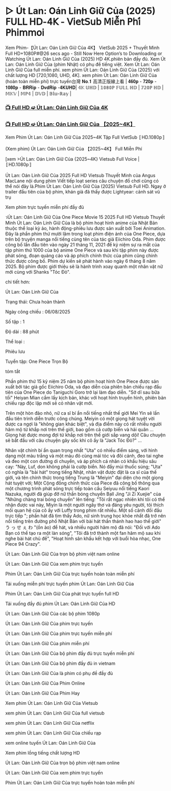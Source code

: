 # ▷ Út Lan: Oán Linh Giữ Của (2025) 𝖥𝖴𝖫𝖫 𝖧𝖣-𝟦𝖪 - 𝖵𝗂𝖾𝗍𝖲𝗎𝖻 𝖬𝗂𝖾̂̃𝗇 𝖯𝗁𝗂́ 𝖯𝗁𝗂𝗆𝗆𝗈𝗂

Xem Phim-【Út Lan: Oán Linh Giữ Của 4K】 VietSub 2025 + Thuyết Minh Full HD+1080P#@26 secs ago - Still Now Here Option’s to Downloading or Watching Út Lan: Oán Linh Giữ Của (2025) HD 4K.phiên bản đầy đủ. Xem Út Lan: Oán Linh Giữ Của (phim Nhật) có phụ đề tiếng việt. Xem Út Lan: Oán Linh Giữ Của full miễn phí. xem phim Út Lan: Oán Linh Giữ Của (2025) với chất lượng HD [720,1080, UHD, 4K]. xem phim Út Lan: Oán Linh Giữ Của (hoàn toàn miễn phí) trực tuyến台灣 𝐍𝐨.𝟏 高清正版線上看 | 𝟒𝟔𝟎𝐩 - 𝟕𝟐𝟎𝐩 - 𝟏𝟎𝟖𝟎𝐩 - 𝐁𝐑𝐑𝐢𝐩 - 𝐃𝐯𝐝𝐑𝐢𝐩 -𝟒𝐊𝐔𝐇𝐃| 𝟜𝕂 𝕌ℍ𝔻 | 𝟙𝟘𝟠𝟘ℙ 𝔽𝕌𝕃𝕃 ℍ𝔻 | 𝟟𝟚𝟘ℙ ℍ𝔻 | 𝕄𝕂𝕍 | 𝕄ℙ𝟜 | 𝔻𝕍𝔻 | 𝔹𝕝𝕦-ℝ𝕒𝕪 |

### [📺 Full HD ➫️ Út Lan: Oán Linh Giữ Của 4K](https://rebrand.ly/fc0567)

### [📺 Full HD ➫️ Út Lan: Oán Linh Giữ Của 【2025~4K】](https://rebrand.ly/fc0567)

Xem Phim Út Lan: Oán Linh Giữ Của 2025~4K Tập Full VietSub 〚HD.1080p〛

(Xem phim) Út Lan: Oán Linh Giữ Của 【2025~4K】 Full Miễn Phí

[xem >Út Lan: Oán Linh Giữ Của {2025~4K} Vietsub Full Voice | 〚HD.1080p〛

Út Lan: Oán Linh Giữ Của 2025 Full HD Vietsub Thuyết Minh của Angus MacLane nội dung phim Viết tiếp loạt series câu chuyện đồ chơi cũng có thể nói đây là.Phim Út Lan: Oán Linh Giữ Của (2025) Vietsub Full HD. Ngay ở trailer đầu tiên của bộ phim, khán giả đã thấy được Lightyear: cảnh sát vũ trụ

Xem phim trực tuyến miễn phí đầy đủ

วÚt Lan: Oán Linh Giữ Của One Piece Movie 15 2025 Full HD Vietsub Thuyết Minh Út Lan: Oán Linh Giữ Của là bộ phim hoạt hình anime của Nhật Bản thuộc thể loại kỳ ảo, hành động-phiêu lưu được sản xuất bởi Toei Animation. Đây là phần phim thứ mười lăm trong loạt phim điện ảnh của One Piece, dựa trên bộ truyện manga nổi tiếng cùng tên của tác giả Eiichiro Oda. Phim được công bố lần đầu tiên vào ngày 21 tháng 11, 2021 để kỷ niệm sự ra mắt của tập phim thứ 1000 của bộ anime One Piece và sau khi tập phim này được phát sóng, đoạn quảng cáo và áp phích chính thức của phim cũng chính thức được công bố. Phim dự kiến sẽ phát hành vào ngày 6 tháng 8 năm 2025. Bộ phim được giới thiệu sẽ là hành trình xoay quanh một nhân vật nữ mới cùng với Shanks "Tóc Đỏ".

chi tiết hơn:

Út Lan: Oán Linh Giữ Của

Trạng thái: Chưa hoàn thành

Ngày công chiếu : 06/08/2025

Số tập : 1

Độ dài : 88 phút

Thể loại :

Phiêu lưu

Tuyển tập: One Piece Trọn Bộ

tóm tắt

Phần phim thứ 15 kỷ niệm 25 năm bộ phim hoạt hình One Piece được sản xuất bởi tác giả gốc Eiichiro Oda, và đạo diễn của phiên bản chiếu rạp đầu tiên của One Piece do Taniguchi Goro trở lại làm đạo diễn. "Sở dĩ sau bữa tối" Heiyan Mian cầm lấy kịch bản, khác với hoạt hình truyền hình, phiên bản chiếu rạp độc lập mới sẽ có nhân vật mới.

Trên một hòn đảo nhỏ, nữ ca sĩ bí ẩn nổi tiếng nhất thế giới Mei Yin sẽ lần đầu tiên trình diễn trước công chúng. Meiyin có một giọng hát tuyệt vời được ca ngợi là "không gian khác biệt", và địa điểm này có rất nhiều người hâm mộ từ khắp nơi trên thế giới, bao gồm cả cướp biển và hải quân ... Giọng hát được mong đợi từ khắp nơi trên thế giới sắp vang dội! Câu chuyện sẽ bắt đầu với câu chuyện gây sốc khi cô ấy là "Jack Tóc Đỏ?" ...

Nhân vật chính bí ẩn quan trọng nhất "Uta" có nhiều điểm sáng, với hình dạng một màu trắng và một màu đỏ cùng mái tóc và đôi cánh, đeo tai nghe và đeo một con đường di chuyển, và áp phích cá nhân có khẩu hiệu sâu cay: "Này, Luf, don không phải là cướp biển. Nó đầy mùi thuốc súng; "Uta" có nghĩa là "bài hát" trong tiếng Nhật, nhân vật được đặt là ca sĩ của thế giới, và tên chính thức trong tiếng Trung là "Meiyin" đại diện cho một giọng hát tuyệt vời; Một Cộng đồng chính thức của Piece đã công bố thông qua một chương trình phát sóng trực tiếp toàn cầu Seiyuu nổi tiếng Kaori Nazuka, người đã giúp đỡ nữ thần bóng chuyền Ball Jing "Ji Zi Xuejie" của "Những chàng trai bóng chuyền" lên tiếng: "Tôi rất ngạc nhiên khi tôi có thể nhận được vai này, Miyin là một người ngây thơ và đáng yêu người, tôi thích mối quan hệ của cô ấy với Luffy trong phim rất nhiều. Một số cảnh đối đầu trực tiếp "; phần hát đã tìm thấy Ado, nữ sinh trung học khỏe nhất đã trở nên nổi tiếng trên đường phố Nhật Bản với bài hát thần thánh hao hao thế giới" う っ せ ぇ わ "(ồn ào) để hát, và nhiều người hâm mộ đã nói: "Đối với Ado Bạn có thể tạo ra một làn sóng", "Tôi đã trở thành một fan hâm mộ sau khi nghe bài hát chủ đề", "Hoạt hình sân khấu kết hợp với buổi hòa nhạc, One Piece 94 Crazy".

Út Lan: Oán Linh Giữ Của trọn bộ phim việt nam online

Út Lan: Oán Linh Giữ Của xem phim trực tuyến

Phim Út Lan: Oán Linh Giữ Của trực tuyến hoàn toàn miễn phí

Tải xuống miễn phí trực tuyến phim Út Lan: Oán Linh Giữ Của

Phim Út Lan: Oán Linh Giữ Của phát trực tuyến full HD

Tải xuống đầy đủ phim Út Lan: Oán Linh Giữ Của HD

Út Lan: Oán Linh Giữ Của các bộ phim 1080p

Út Lan: Oán Linh Giữ Của phim trực tuyến

Út Lan: Oán Linh Giữ Của phim trực tuyến miễn phí

Út Lan: Oán Linh Giữ Của phim miễn phí

Út Lan: Oán Linh Giữ Của bộ phim đầy đủ trực tuyến miễn phí

Út Lan: Oán Linh Giữ Của bộ phim đầy đủ in vietnam

Út Lan: Oán Linh Giữ Của là phim có phụ đề đầy đủ

Út Lan: Oán Linh Giữ Của Phim Online

Út Lan: Oán Linh Giữ Của Phim Hay

Xem phim Út Lan: Oán Linh Giữ Của Vietsub

xem phim Út Lan: Oán Linh Giữ Của full vietsub

xem phim Út Lan: Oán Linh Giữ Của netflix

xem phim Út Lan: Oán Linh Giữ Của chiếu rạp

xem online tuyến Út Lan: Oán Linh Giữ Của

Xem phim lồng tiếng chất lượng HD

Út Lan: Oán Linh Giữ Của trọn bộ phim việt nam online

Út Lan: Oán Linh Giữ Của xem phim trực tuyến

Phim Út Lan: Oán Linh Giữ Của trực tuyến hoàn toàn miễn phí
